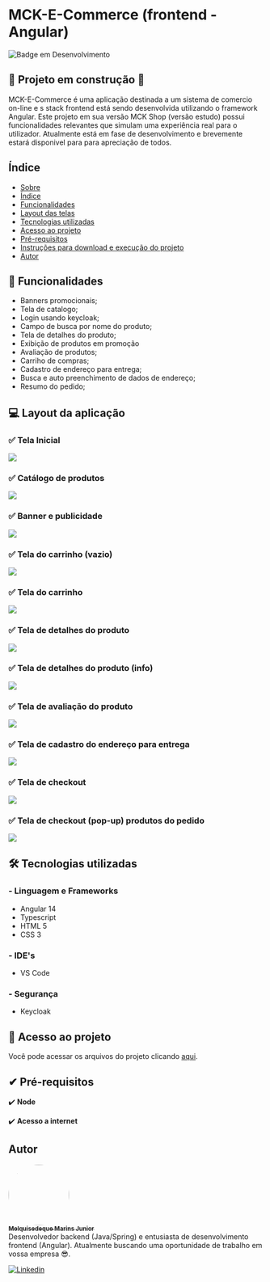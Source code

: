 # MCK-E-Commerce (frontend - Angular)
![Badge em Desenvolvimento](http://img.shields.io/static/v1?label=STATUS&message=EM%20DESENVOLVIMENTO&color=GREEN&style=for-the-badge)

## 🚧 Projeto em construção 🚧

<a id="Sobre"></a>
MCK-E-Commerce é uma aplicação destinada a um sistema de comercio on-line e s stack frontend está sendo desenvolvida utilizando o framework Angular.
Este projeto em sua versão MCK Shop (versão estudo) possui funcionalidades relevantes que simulam uma experiência real para o utilizador. Atualmente está em fase de desenvolvimento e brevemente estará disponivel para para apreciação de todos.

<a id="Indice"></a>
## Índice
<!--ts-->
* [Sobre](#Sobre)
* [Índice](#Indice)
* [Funcionalidades](#Funcionalidades)
* [Layout das telas](#Layout)
* [Tecnologias utilizadas](#Tecnologias)
* [Acesso ao projeto](#Acesso_ao_projeto)
* [Pré-requisitos](#Pre-requisitos)
* [Instruções para download e execução do projeto](#Instruções)
* [Autor](#Autor)
<!--te-->

<a id="Funcionalidades"></a>
## 🔨 Funcionalidades 
- Banners promocionais;
- Tela de catalogo;
- Login usando keycloak;
- Campo de busca por nome do produto;
- Tela de detalhes do produto;
- Exibição de produtos em promoção
- Avaliação de produtos;
- Carriho de compras;
- Cadastro de endereço para entrega;
- Busca e auto preenchimento de dados de endereço;
- Resumo do pedido; 

<a id="Layout"></a>
## 💻 Layout da aplicação

### ✅ Tela Inicial
![](https://raw.githubusercontent.com/Melquisedeque-Marins/MCK-E-Commerce-Angular/main/src/assets/git%20images/MCK-Shop/MCK%20Shop%20home.png)

### ✅ Catálogo de produtos
![](https://raw.githubusercontent.com/Melquisedeque-Marins/MCK-E-Commerce-Angular/main/src/assets/git%20images/MCK-Shop/MCK%20Shop%20product%20card.png)

### ✅ Banner e publicidade
![](https://raw.githubusercontent.com/Melquisedeque-Marins/MCK-E-Commerce-Angular/main/src/assets/git%20images/MCK-Shop/MCK%20Shop%20banner%20and%20card.png)

### ✅ Tela do carrinho (vazio)
![](https://raw.githubusercontent.com/Melquisedeque-Marins/MCK-E-Commerce-Angular/main/src/assets/git%20images/MCK-Shop/MCK%20Shop%20cart%20page%20empty.png)

### ✅ Tela do carrinho
![](https://raw.githubusercontent.com/Melquisedeque-Marins/MCK-E-Commerce-Angular/main/src/assets/git%20images/MCK-Shop/MCK%20Shop%20cart%20page.png)

### ✅ Tela de detalhes do produto
![](https://raw.githubusercontent.com/Melquisedeque-Marins/MCK-E-Commerce-Angular/main/src/assets/git%20images/MCK-Shop/MCK%20Shop%20product%20details.png)

### ✅ Tela de detalhes do produto (info)
![](https://raw.githubusercontent.com/Melquisedeque-Marins/MCK-E-Commerce-Angular/main/src/assets/git%20images/MCK-Shop/MCK%20Shop%20product%20details%20s.png)

### ✅ Tela de avaliação do produto
![](https://raw.githubusercontent.com/Melquisedeque-Marins/MCK-E-Commerce-Angular/main/src/assets/git%20images/MCK-Shop/MCK%20Shop%20rating%20page.png)

### ✅ Tela de cadastro do endereço para entrega 
![](https://raw.githubusercontent.com/Melquisedeque-Marins/MCK-E-Commerce-Angular/main/src/assets/git%20images/MCK-Shop/MCK%20Shop%20shipping%20infos.png)

### ✅ Tela de checkout 
![](https://raw.githubusercontent.com/Melquisedeque-Marins/MCK-E-Commerce-Angular/main/src/assets/git%20images/MCK-Shop/MCK%20Shop%20checkout%20page.png)

### ✅ Tela de checkout (pop-up) produtos do pedido
![](https://raw.githubusercontent.com/Melquisedeque-Marins/MCK-E-Commerce-Angular/main/src/assets/git%20images/MCK-Shop/MCK%20Shop%20order%20sumary.png)


<a id="Tecnologias"></a>
## 🛠️️ Tecnologias utilizadas

### - Linguagem e Frameworks
- Angular 14
- Typescript
- HTML 5
- CSS 3

### - IDE's
- VS Code

### - Segurança
- Keycloak

<a id="Acesso_ao_projeto"></a>
## 📁 Acesso ao projeto

Você pode acessar os arquivos do projeto clicando [aqui](https://github.com/Melquisedeque-Marins/MCK-E-Commerce-Angular).

<a id="Pre-requisitos"></a>
## ✔ Pré-requisitos

✔️ **Node** 

✔️ **Acesso a internet**

<a id="Autor"></a>
## Autor
<a href="https://github.com/Melquisedeque-Marins">
 <img style="border-radius: 50%;" src="https://avatars.githubusercontent.com/u/93653645?v=4" width="120px;" alt=""/>
<br />
 <sub><b>Melquisedeque Marins Junior</b></sub></a> <a href="https://www.linkedin.com/in/melquisedeque-marins-junior-324291230"></a> </br>
 Desenvolvedor backend (Java/Spring) e entusiasta de desenvolvimento frontend (Angular). 
 Atualmente buscando uma oportunidade de trabalho em vossa empresa 😎.

[![Linkedin](https://img.shields.io/badge/LinkedIn-0077B5?style=for-the-badge&logo=linkedin&logoColor=white)](https://www.linkedin.com/in/melquisedeque-marins-junior-324291230)

